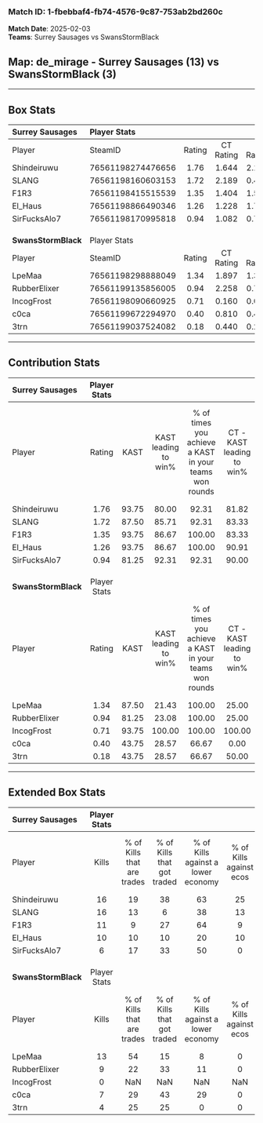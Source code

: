 ### Match ID: 1-fbebbaf4-fb74-4576-9c87-753ab2bd260c  
**Match Date**: 2025-02-03  
**Teams**: Surrey Sausages vs SwansStormBlack  

## **Map**: de_mirage - Surrey Sausages (13) vs SwansStormBlack (3)  
---  

## Box Stats  

| **Surrey Sausages** | Player Stats      |        |           |          |       |       |       |         |        |      |     |
| :- | :- | :-: | :-: | :-: | :-: | :-: | :-: | :-: | :-: | :-: | :-: |
| Player              | SteamID           | Rating | CT Rating | T Rating | KAST  |  ADR  | Kills | Assists | Deaths | K/D  | HS% |
| Shindeiruwu         | 76561198274476656 |  1.76  |   1.644   |  2.114   | 93.75 | 111.1 |  16   |    4    |   7    | 2.29 | 43  |
| SLANG               | 76561198160603153 |  1.72  |   2.189   |  0.485   | 87.50 | 101.8 |  16   |    5    |   6    | 2.67 | 56  |
| F1R3                | 76561198415515539 |  1.35  |   1.404   |  1.588   | 93.75 | 75.3  |  11   |    5    |   8    | 1.38 | 72  |
| El_Haus             | 76561198866490346 |  1.26  |   1.228   |  1.771   | 93.75 | 43.3  |  10   |    5    |   6    | 1.67 | 20  |
| SirFucksAlo7        | 76561198170995818 |  0.94  |   1.082   |  0.781   | 81.25 | 51.0  |   6   |    5    |   7    | 0.86 | 16  |
|                     |                   |        |           |          |       |       |       |         |        |      |     |
|                     |                   |        |           |          |       |       |       |         |        |      |     |
|                     |                   |        |           |          |       |       |       |         |        |      |     |
| **SwansStormBlack** | Player Stats      |        |           |          |       |       |       |         |        |      |     |
| Player              | SteamID           | Rating | CT Rating | T Rating | KAST  |  ADR  | Kills | Assists | Deaths | K/D  | HS% |
| LpeMaa              | 76561198298888049 |  1.34  |   1.897   |  1.398   | 87.50 | 100.3 |  13   |    3    |   12   | 1.08 | 76  |
| RubberElixer        | 76561199135856005 |  0.94  |   2.258   |  0.717   | 81.25 | 78.4  |   9   |    7    |   15   | 0.60 | 77  |
| IncogFrost          | 76561198090660925 |  0.71  |   0.160   |  0.000   | 93.75 |  0.0  |   0   |    0    |   1    | 0.00 |  0  |
| c0ca                | 76561199672294970 |  0.40  |   0.810   |  0.404   | 43.75 | 53.2  |   7   |    0    |   16   | 0.44 | 85  |
| 3trn                | 76561199037524082 |  0.18  |   0.440   |  0.224   | 43.75 | 29.7  |   4   |    3    |   16   | 0.25 | 50  |
---  

## Contribution Stats  

| **Surrey Sausages** | Player Stats |       |                      |                                                        |                           |                                                             |                          |                                                            |
| :- | :-: | :-: | :-: | :-: | :-: | :-: | :-: | :-: |
| Player              |    Rating    | KAST  | KAST leading to win% | % of times you achieve a KAST in your teams won rounds | CT - KAST leading to win% | CT - % of times you achieve a KAST in your teams won rounds | T - KAST leading to win% | T - % of times you achieve a KAST in your teams won rounds |
| Shindeiruwu         |     1.76     | 93.75 |        80.00         |                         92.31                          |           81.82           |                            90.00                            |          75.00           |                           100.00                           |
| SLANG               |     1.72     | 87.50 |        85.71         |                         92.31                          |           83.33           |                           100.00                            |          100.00          |                           66.67                            |
| F1R3                |     1.35     | 93.75 |        86.67         |                         100.00                         |           83.33           |                           100.00                            |          100.00          |                           100.00                           |
| El_Haus             |     1.26     | 93.75 |        86.67         |                         100.00                         |           90.91           |                           100.00                            |          75.00           |                           100.00                           |
| SirFucksAlo7        |     0.94     | 81.25 |        92.31         |                         92.31                          |           90.00           |                            90.00                            |          100.00          |                           100.00                           |
|                     |              |       |                      |                                                        |                           |                                                             |                          |                                                            |
|                     |              |       |                      |                                                        |                           |                                                             |                          |                                                            |
|                     |              |       |                      |                                                        |                           |                                                             |                          |                                                            |
| **SwansStormBlack** | Player Stats |       |                      |                                                        |                           |                                                             |                          |                                                            |
| Player              |    Rating    | KAST  | KAST leading to win% | % of times you achieve a KAST in your teams won rounds | CT - KAST leading to win% | CT - % of times you achieve a KAST in your teams won rounds | T - KAST leading to win% | T - % of times you achieve a KAST in your teams won rounds |
| LpeMaa              |     1.34     | 87.50 |        21.43         |                         100.00                         |           25.00           |                           100.00                            |          20.00           |                           100.00                           |
| RubberElixer        |     0.94     | 81.25 |        23.08         |                         100.00                         |           25.00           |                           100.00                            |          22.22           |                           100.00                           |
| IncogFrost          |     0.71     | 93.75 |        100.00        |                         100.00                         |          100.00           |                           100.00                            |           0.00           |                            0.00                            |
| c0ca                |     0.40     | 43.75 |        28.57         |                         66.67                          |           0.00            |                            0.00                             |          40.00           |                           100.00                           |
| 3trn                |     0.18     | 43.75 |        28.57         |                         66.67                          |           50.00           |                           100.00                            |          20.00           |                           50.00                            |
---  

## Extended Box Stats  

| **Surrey Sausages** | Player Stats |                            |                            |                                    |                         |                              |                                 |        |                             |                                     |                          |                               |                            |
| :- | :-: | :-: | :-: | :-: | :-: | :-: | :-: | :-: | :-: | :-: | :-: | :-: | :-: |
| Player              |    Kills     | % of Kills that are trades | % of Kills that got traded | % of Kills against a lower economy | % of Kills against ecos | % of Kills that are flawless | % of Kills that are close duels | Deaths | % of Deaths that get traded | % of Deaths against a lower economy | % of Deaths against ecos | % of Deaths that are flawless | % of Deaths that are close |
| Shindeiruwu         |      16      |             19             |             38             |                 63                 |           25            |              69              |                0                |   7    |              0              |                 57                  |            14            |              71               |             29             |
| SLANG               |      16      |             13             |             6              |                 38                 |           13            |              69              |                0                |   6    |             17              |                 50                  |            0             |              50               |             0              |
| F1R3                |      11      |             9              |             27             |                 64                 |            9            |              82              |                0                |   8    |             38              |                 38                  |            13            |              38               |             25             |
| El_Haus             |      10      |             10             |             10             |                 20                 |           10            |              80              |                0                |   6    |             50              |                 50                  |            0             |              67               |             0              |
| SirFucksAlo7        |      6       |             17             |             33             |                 50                 |            0            |              50              |               17                |   7    |             29              |                 57                  |            0             |              43               |             14             |
|                     |              |                            |                            |                                    |                         |                              |                                 |        |                             |                                     |                          |                               |                            |
|                     |              |                            |                            |                                    |                         |                              |                                 |        |                             |                                     |                          |                               |                            |
|                     |              |                            |                            |                                    |                         |                              |                                 |        |                             |                                     |                          |                               |                            |
| **SwansStormBlack** | Player Stats |                            |                            |                                    |                         |                              |                                 |        |                             |                                     |                          |                               |                            |
| Player              |    Kills     | % of Kills that are trades | % of Kills that got traded | % of Kills against a lower economy | % of Kills against ecos | % of Kills that are flawless | % of Kills that are close duels | Deaths | % of Deaths that get traded | % of Deaths against a lower economy | % of Deaths against ecos | % of Deaths that are flawless | % of Deaths that are close |
| LpeMaa              |      13      |             54             |             15             |                 8                  |            0            |              92              |                8                |   12   |             17              |                  8                  |            0             |              75               |             8              |
| RubberElixer        |      9       |             22             |             33             |                 11                 |            0            |              22              |               11                |   15   |             33              |                 13                  |            0             |              60               |             0              |
| IncogFrost          |      0       |            NaN             |            NaN             |                NaN                 |           NaN           |             NaN              |               NaN               |   1    |              0              |                 100                 |            0             |              100              |             0              |
| c0ca                |      7       |             29             |             43             |                 29                 |            0            |              57              |               43                |   16   |             19              |                 13                  |            0             |              63               |             0              |
| 3trn                |      4       |             25             |             25             |                 0                  |            0            |              25              |                0                |   16   |             19              |                 19                  |            0             |              88               |             0              |
